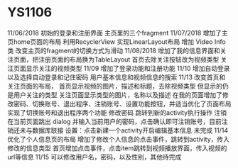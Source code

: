 # YS1106
11/06/2018
初始的登录和注册界面 
主页里的三个fragment
11/07/2018
增加了主页home页面的布局
利用RecyclerView 实现LinearLayout布局
增加 Video Info类
改变主页的fragment的切换方式为滑动
11/08/2018
增加了我的信息界面和关注页面，把注册页面的布局换为TableLayout
首页去除关注按钮改为视频类型
关注页面显示关注的视频类型
11/09
增加了登录功能和注册功能
11/10
增加自动登录 以及选择自动登录和记住密码
用户基本信息和视频信息的搜索
11/13
改变首页和关注页面的布局，
首页显示视频的图片，描述和标题，去除视频类型 但显示的仍是用户关注的类型
关注页面显示类型的图片，名称以及描述
在我的页面增加了修改密码、切换账号、退出程序、注销账号、设置功能按钮，并适当优化了页面布局
实现了切换账号和退出程序两个功能
修改密码 跳转到新的activity执行操作
注销在当前页面跳出 dialog 并输入当前用户的密码，点击确认即可注销账号，目前注销还未与数据库联接
设置：点击新建一个activity开启编辑基本信息 未完成
11/14
优化了个人信息页的布局
增加了修改个人信息的点击事件，跳转到activity，传入修改的信息类型
首页增加点击事件，点击item跳转到视频播放界面，传入视频的url等信息
11/15
可以修改用户名，密码，以及性别，其他待完成
